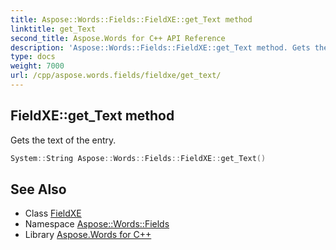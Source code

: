 ```yaml
---
title: Aspose::Words::Fields::FieldXE::get_Text method
linktitle: get_Text
second_title: Aspose.Words for C++ API Reference
description: 'Aspose::Words::Fields::FieldXE::get_Text method. Gets the text of the entry in C++.'
type: docs
weight: 7000
url: /cpp/aspose.words.fields/fieldxe/get_text/
---
```

## FieldXE::get_Text method


Gets the text of the entry.

```cpp
System::String Aspose::Words::Fields::FieldXE::get_Text()
```

## See Also

* Class [FieldXE](../)
* Namespace [Aspose::Words::Fields](../../)
* Library [Aspose.Words for C++](../../../)
